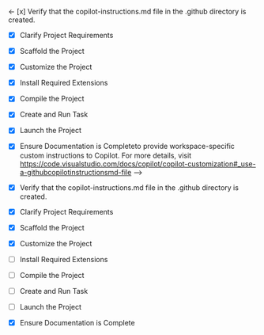 <- [x] Verify that the copilot-instructions.md file in the .github directory is created.

- [x] Clarify Project Requirements

- [x] Scaffold the Project

- [x] Customize the Project

- [x] Install Required Extensions

- [x] Compile the Project

- [x] Create and Run Task

- [x] Launch the Project

- [x] Ensure Documentation is Completeto provide workspace-specific custom instructions to Copilot. For more details, visit https://code.visualstudio.com/docs/copilot/copilot-customization#_use-a-githubcopilotinstructionsmd-file -->
- [x] Verify that the copilot-instructions.md file in the .github directory is created.

- [x] Clarify Project Requirements
<!-- React TypeScript Vite project with Redux Saga, React Redux, and Supabase -->

- [x] Scaffold the Project

- [x] Customize the Project

- [ ] Install Required Extensions

- [ ] Compile the Project

- [ ] Create and Run Task

- [ ] Launch the Project

- [x] Ensure Documentation is Complete
